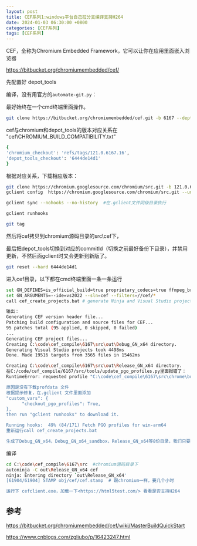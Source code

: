 ```yaml
---
layout: post
title: CEF系列1:windows平台自己拉分支编译支持H264
date: 2024-01-03 06:30:00 +0800
categories: [CEF系列]
tags: [CEF系列]
---
```

CEF，全称为Chromium Embedded Framework，它可以让你在应用里面嵌入浏览器

<https://bitbucket.org/chromiumembedded/cef/>

先配置好 depot_tools

编译，没有用官方的`automate-git.py`：

最好始终在一个cmd终端里面操作。

```bash
git clone https://bitbucket.org/chromiumembedded/cef.git -b 6167 --depth 1
```

cef与chromium和depot_tools的版本对应关系在 "cef\CHROMIUM_BUILD_COMPATIBILITY.txt”

```bash
{
'chromium_checkout': 'refs/tags/121.0.6167.16',
'depot_tools_checkout': '6444de14d1'
}
```

根据对应关系，下载相应版本：

```bash
git clone https://chromium.googlesource.com/chromium/src.git -b 121.0.6167.16 --depth 1 #如果要编译其它cef版本最好也这样下载，不要通过切换分支去切换代码。
gclient config  https://chromium.googlesource.com/chromium/src.git --unmanaged # 生成.gclient

gclient sync --nohooks --no-history  #在.gclient文件同级目录执行

gclient runhooks

git tag
```
然后将cef拷贝到chromium源码目录的src\cef下，

最后把depot_tools切换到对应的commitId（切换之前最好备份下目录），并禁用更新，不然后面gclient时又会更新到新版了。

```bash
git reset --hard 6444de14d1
```

进入cef目录，以下都在cmd终端里面一条一条运行

```bash
set GN_DEFINES=is_official_build=true proprietary_codecs=true ffmpeg_branding=Chrome
set GN_ARGUMENTS=--ide=vs2022 --sln=cef --filters=//cef/*
call cef_create_projects.bat # generate Ninja and Visual Studio project files.会生成cef.sln

输出：
Generating CEF version header file...
Patching build configuration and source files for CEF...
95 patches total (95 applied, 0 skipped, 0 failed)
...
Generating CEF project files...
Creating C:\code\cef_compile\6167\src\out\Debug_GN_x64 directory.
Generating Visual Studio projects took 4498ms
Done. Made 19516 targets from 3565 files in 15462ms

Creating C:\code\cef_compile\6167\src\out\Release_GN_x64 directory.
在C:/code/cef_compile/6167/src/tools/update_pgo_profiles.py里面报错了：
RuntimeError: requested profile "C:\code\cef_compile\6167\src\chrome\build\pgo_profiles\chrome-win64-6167-1702403312-82d61bcc654e9a17abfd09e1a6b05cf3c78be59e.profdata" doesn't exist

原因是没有下载profdata 文件
根据提示修复，在.gclient 文件里面添加
"custom_vars": {
      "checkout_pgo_profiles": True,
},
then run "gclient runhooks" to download it.

Running hooks:  49% (84/171) Fetch PGO profiles for win-arm64
重新运行call cef_create_projects.bat

生成了Debug_GN_x64，Debug_GN_x64_sandbox，Release_GN_x64等8份目录，我们只要其中一个：
```
编译
```bash
cd C:\code\cef_compile\6167\src  #chromium源码目录下
autoninja -C out\Release_GN_x64 cef
ninja: Entering directory `out\Release_GN_x64'
[61904/61904] STAMP obj/cef/cef.stamp  # 跟chromium一样，要几个小时

运行下 cefclient.exe，加载一下<https://html5test.com/> 看看是否支持H264
```
## 参考
<https://bitbucket.org/chromiumembedded/cef/wiki/MasterBuildQuickStart>

<https://www.cnblogs.com/zgliubo/p/16423247.html>